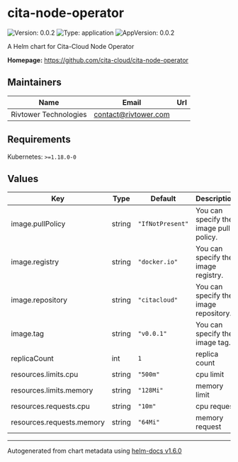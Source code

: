 # cita-node-operator

![Version: 0.0.2](https://img.shields.io/badge/Version-0.0.2-informational?style=flat-square) ![Type: application](https://img.shields.io/badge/Type-application-informational?style=flat-square) ![AppVersion: 0.0.2](https://img.shields.io/badge/AppVersion-0.0.2-informational?style=flat-square)

A Helm chart for Cita-Cloud Node Operator

**Homepage:** <https://github.com/cita-cloud/cita-node-operator>

## Maintainers

| Name | Email | Url |
| ---- | ------ | --- |
| Rivtower Technologies | contact@rivtower.com |  |

## Requirements

Kubernetes: `>=1.18.0-0`

## Values

| Key | Type | Default | Description |
|-----|------|---------|-------------|
| image.pullPolicy | string | `"IfNotPresent"` | You can specify the image pull policy. |
| image.registry | string | `"docker.io"` | You can specify the image registry. |
| image.repository | string | `"citacloud"` | You can specify the image repository. |
| image.tag | string | `"v0.0.1"` | You can specify the image tag. |
| replicaCount | int | `1` | replica count |
| resources.limits.cpu | string | `"500m"` | cpu limit |
| resources.limits.memory | string | `"128Mi"` | memory limit |
| resources.requests.cpu | string | `"10m"` | cpu request |
| resources.requests.memory | string | `"64Mi"` | memory request |

----------------------------------------------
Autogenerated from chart metadata using [helm-docs v1.6.0](https://github.com/norwoodj/helm-docs/releases/v1.6.0)
